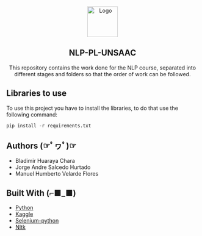 <br />
<p align="center">
  <a href="https://github.com/othneildrew/Best-README-Template">
    <img src="https://pa1.narvii.com/6463/ea0393633dc419d657126315d92ad86856cf7cd8_00.gif" alt="Logo" width="80" height="80">
  </a>

  <h2 align="center">NLP-PL-UNSAAC</h2>

  <p align="center">
    This repository contains the work done for the NLP course, separated into different stages and folders so that the order of work can be followed.
    <br />

  </p>
</p>



 

## Libraries to use
To use this project you have to install the libraries, to do that use the following command:
```
pip install -r requirements.txt
```

## Authors (☞ﾟヮﾟ)☞
* Bladimir Huaraya Chara
* Jorge Andre Salcedo Hurtado
* Manuel Humberto Velarde Flores

## Built With (⌐■_■)
* [Python](https://www.python.org/)
* [Kaggle](https://www.kaggle.com/)
* [Selenium-python](https://selenium-python.readthedocs.io/)
* [Nltk](https://www.nltk.org/)
